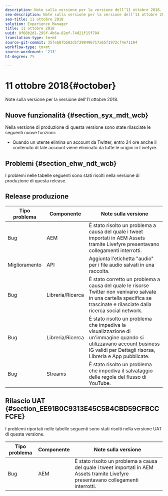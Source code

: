 ```yaml
---
description: Note sulla versione per la versione dell’11 ottobre 2018.
seo-description: Note sulla versione per la versione dell’11 ottobre 2018.
seo-title: 11 ottobre 2018
solution: Experience Manager
title: 11 ottobre 2018
uuid: 8f08b2d1-295f-4b6a-82ef-74d21f15f784
translation-type: tm+mt
source-git-commit: 35feb87bb82d1f298496717a65f1972cf4e71104
workflow-type: tm+mt
source-wordcount: '213'
ht-degree: 7%

---
```



# 11 ottobre 2018{#october}

Note sulla versione per la versione dell’11 ottobre 2018.

## Nuove funzionalità {#section_syx_mdt_wcb}

Nella versione di produzione di questa versione sono state rilasciate le seguenti nuove funzioni:

* Quando un utente elimina un account da Twitter, entro 24 ore anche il contenuto di tale account viene eliminato da tutte le origini in Livefyre.

## Problemi {#section_ehw_ndt_wcb}

I problemi nelle tabelle seguenti sono stati risolti nella versione di produzione di questa release.

## Release produzione

| **Tipo problema** | **Componente** | **Note sulla versione** |
|---|---|---|
| Bug | AEM | È stato risolto un problema a causa del quale i tweet importati in  AEM Assets tramite Livefyre presentavano collegamenti interrotti. |
| Miglioramento | API | Aggiunta l&#39;etichetta &quot;audio&quot; per i file audio salvati in una raccolta. |
| Bug | Libreria/Ricerca | È stato corretto un problema a causa del quale le risorse Twitter non venivano salvate in una cartella specifica se trascinate e rilasciate dalla ricerca social network. |
| Bug | Libreria/Ricerca | È stato risolto un problema che impediva la visualizzazione di un&#39;immagine quando si utilizzavano account business IG validi per Dettagli risorsa, Libreria e App pubblicate. |
| Bug | Streams | È stato risolto un problema che impediva il salvataggio delle regole del flusso di YouTube. |

## Rilascio UAT {#section_EE91B0C9313E45C5B4CBD59CFBCCFCFE}

I problemi riportati nelle tabelle seguenti sono stati risolti nella versione UAT di questa versione.

| **Tipo problema** | **Componente** | **Note sulla versione** |
|---|---|---|
| Bug | AEM | È stato risolto un problema a causa del quale i tweet importati in  AEM Assets tramite Livefyre presentavano collegamenti interrotti. |

